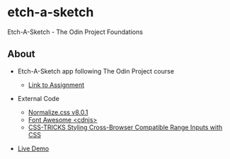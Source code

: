 # etch-a-sketch

Etch-A-Sketch - The Odin Project Foundations

## About

- Etch-A-Sketch app following The Odin Project course

  - [Link to Assignment](https://www.theodinproject.com/lessons/foundations-etch-a-sketch)

- External Code

  - [Normalize.css v8.0.1](https://necolas.github.io/normalize.css/)
  - [Font Awesome \<cdnjs\>](https://cdnjs.com/libraries/font-awesome)
  - [CSS-TRICKS Styling Cross-Browser Compatible Range Inputs with CSS](https://css-tricks.com/styling-cross-browser-compatible-range-inputs-css/)

- [Live Demo](https://cert-ready.github.io/etch-a-sketch/)
